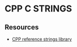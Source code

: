# CPP C STRINGS

## Resources

- [CPP reference strings library](https://en.cppreference.com/w/cpp/string)

